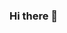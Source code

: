 ### Hi there 👋

<!--
Welcome to my Github page! Feel free to browse my repositories to see what I've worked on.

About Me:
- 🔭 I’m currently working on graduating with a bachelors in Computer Science at Oklahoma Christian University!
      My current projects is creating a school website with Vue, NodeJS, and MySQL
- 🌱 I’m currently learning database systems, AI, agile development and frontend/backend development
- 💬 Ask me about anything!
- 📫 How to reach me: LinkedIn: https://www.linkedin.com/in/preston-harrod-6959701b8/
- ⚡ Fun facts: I love hiking, cooking, and gaming!
-->
